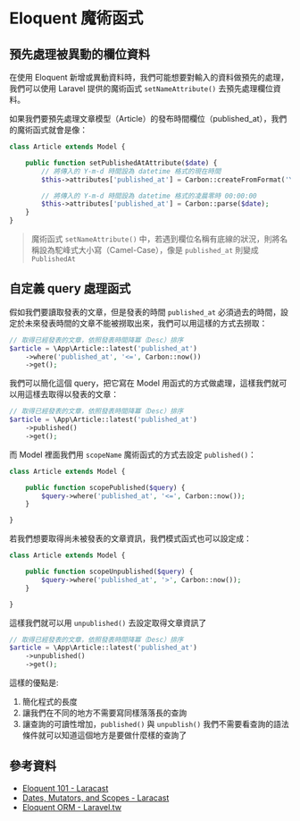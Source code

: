 # Eloquent 魔術函式


## 預先處理被異動的欄位資料

在使用 Eloquent 新增或異動資料時，我們可能想要對輸入的資料做預先的處理，我們可以使用 Laravel 提供的魔術函式 `setNameAttribute()` 去預先處理欄位資料。

如果我們要預先處理文章模型（Article）的發布時間欄位（published_at），我們的魔術函式就會是像：

```php
class Article extends Model {

    public function setPublishedAtAttribute($date) {
        // 將傳入的 Y-m-d 時間設為 datetime 格式的現在時間
        $this->attributes['published_at'] = Carbon::createFromFormat('Y-m-d', $date);

        // 將傳入的 Y-m-d 時間設為 datetime 格式的凌晨零時 00:00:00
        $this->attributes['published_at'] = Carbon::parse($date);
    }
}
```

> 魔術函式 `setNameAttribute()` 中，若遇到欄位名稱有底線的狀況，則將名稱設為駝峰式大小寫（Camel-Case），像是 `published_at` 則變成 `PublishedAt`

## 自定義 query 處理函式

假如我們要讀取發表的文章，但是發表的時間 `published_at` 必須過去的時間，設定於未來發表時間的文章不能被撈取出來，我們可以用這樣的方式去撈取：

```php
// 取得已經發表的文章，依照發表時間降冪（Desc）排序
$article = \App\Article::latest('published_at')
    ->where('published_at', '<=', Carbon::now())
    ->get();
```

我們可以簡化這個 query，把它寫在 Model 用函式的方式做處理，這樣我們就可以用這樣去取得以發表的文章：

```php
// 取得已經發表的文章，依照發表時間降冪（Desc）排序
$article = \App\Article::latest('published_at')
    ->published()
    ->get();
```

而 Model 裡面我們用 `scopeName` 魔術函式的方式去設定 `published()`：

```php
class Article extends Model {

    public function scopePublished($query) {
        $query->where('published_at', '<=', Carbon::now());
    }

}
```

若我們想要取得尚未被發表的文章資訊，我們模式函式也可以設定成：

```php
class Article extends Model {

    public function scopeUnpublished($query) {
        $query->where('published_at', '>', Carbon::now());
    }

}
```

這樣我們就可以用 `unpublished()` 去設定取得文章資訊了

```php
// 取得已經發表的文章，依照發表時間降冪（Desc）排序
$article = \App\Article::latest('published_at')
    ->unpublished()
    ->get();
```


這樣的優點是:

1. 簡化程式的長度
2. 讓我們在不同的地方不需要寫同樣落落長的查詢
3. 讓查詢的可讀性增加，`published()` 與 `unpublish()` 我們不需要看查詢的語法條件就可以知道這個地方是要做什麼樣的查詢了


## 參考資料
* [Eloquent 101 - Laracast](https://laracasts.com/series/laravel-5-fundamentals/episodes/8)
* [Dates, Mutators, and Scopes - Laracast](https://laracasts.com/series/laravel-5-fundamentals/episodes/11)
* [Eloquent ORM - Laravel.tw](http://laravel.tw/docs/5.0/eloquent)
